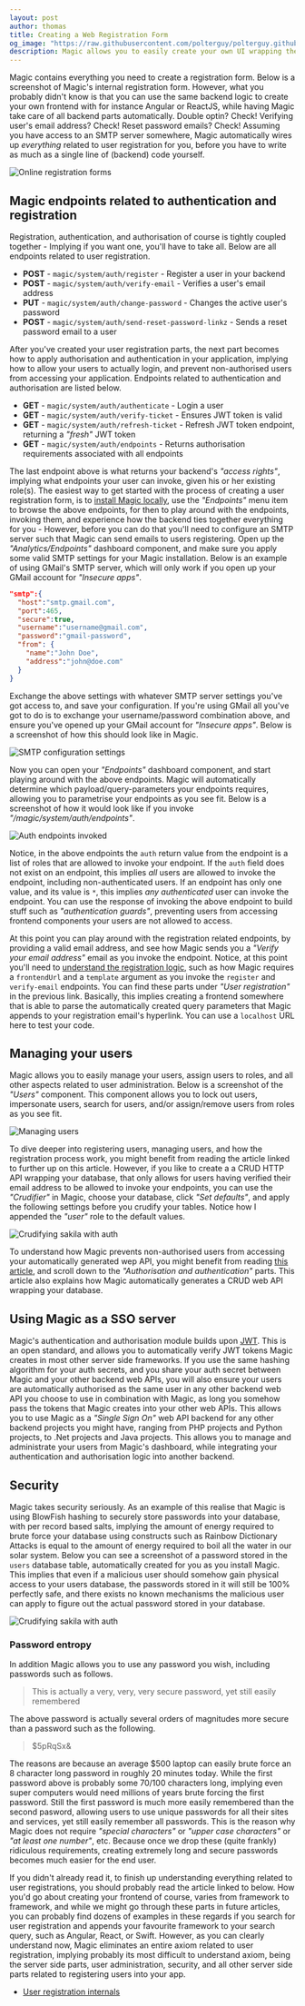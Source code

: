 ```yaml
---
layout: post
author: thomas
title: Creating a Web Registration Form
og_image: "https://raw.githubusercontent.com/polterguy/polterguy.github.io/master/images/blogs/online-registration.jpg"
description: Magic allows you to easily create your own UI wrapping the existing HTTP backend endpoints to create your own custom registration form.
---
```


Magic contains everything you need to create a registration form. Below is a screenshot of Magic's
internal registration form. However, what you probably didn't know is that you can use the same backend
logic to create your own frontend with for instance Angular or ReactJS, while having Magic take care
of all backend parts automatically. Double optin? Check! Verifying user's email address? Check! Reset
password emails? Check! Assuming you have access to an SMTP server somewhere, Magic automatically wires
up _everything_ related to user registration for you, before you have to write as much as a single line
of (backend) code yourself.

![Online registration forms](https://raw.githubusercontent.com/polterguy/polterguy.github.io/master/images/blogs/online-registration.jpg)


## Magic endpoints related to authentication and registration

Registration, authentication, and authorisation of course is tightly coupled together - Implying if you want one,
you'll have to take all. Below are all endpoints related to user registration.

* __POST__ - `magic/system/auth/register` - Register a user in your backend
* __POST__ - `magic/system/auth/verify-email` - Verifies a user's email address
* __PUT__ - `magic/system/auth/change-password` - Changes the active user's password
* __POST__ - `magic/system/auth/send-reset-password-linkz` - Sends a reset password email to a user

After you've created your user registration parts, the next part becomes how to apply authorisation
and authentication in your application, implying how to allow your users to actually login, and
prevent non-authorised users from accessing your application. Endpoints related to authentication and
authorisation are listed below.

* __GET__ - `magic/system/auth/authenticate` - Login a user
* __GET__ - `magic/system/auth/verify-ticket` - Ensures JWT token is valid
* __GET__ - `magic/system/auth/refresh-ticket` - Refresh JWT token endpoint, returning a _"fresh"_ JWT token
* __GET__ - `magic/system/auth/endpoints` - Returns authorisation requirements associated with all endpoints

The last endpoint above is what returns your backend's _"access rights"_, implying what endpoints
your user can invoke, given his or her existing role(s). The easiest way to get started with the process
of creating a user registration form, is to [install Magic locally](/tutorials/getting-started/), use
the _"Endpoints"_ menu item to browse the above endpoints, for then to play around with the endpoints,
invoking them, and experience how the backend ties together everything for you - However, before you can
do that you'll need to configure an SMTP server such that Magic can send emails to users registering.
Open up the _"Analytics/Endpoints"_ dashboard component, and make sure you apply some valid SMTP settings
for your Magic installation. Below is an example of using GMail's SMTP server, which will only work if
you open up your GMail account for _"Insecure apps"_.

```json
"smtp":{
  "host":"smtp.gmail.com",
  "port":465,
  "secure":true,
  "username":"username@gmail.com",
  "password":"gmail-password",
  "from": {
    "name":"John Doe",
    "address":"john@doe.com"
  }
}
```

Exchange the above settings with whatever SMTP server settings you've got access to, and save
your configuration. If you're using GMail all you've got to do is to exchange your username/password combination
above, and ensure you've opened up your GMail account for _"Insecure apps"_. Below is a screenshot of how
this should look like in Magic.

![SMTP configuration settings](https://raw.githubusercontent.com/polterguy/polterguy.github.io/master/images/blogs/smtp-config.jpg)

Now you can open your _"Endpoints"_ dashboard component, and start playing around with the above
endpoints. Magic will automatically determine which payload/query-parameters your endpoints
requires, allowing you to parametrise your endpoints as you see fit. Below is a screenshot of
how it would look like if you invoke _"/magic/system/auth/endpoints"_.

![Auth endpoints invoked](https://raw.githubusercontent.com/polterguy/polterguy.github.io/master/images/blogs/auth-endpoints.jpg)

Notice, in the above endpoints the `auth` return value from the endpoint is a list of roles that are
allowed to invoke your endpoint. If the `auth` field does not exist on an endpoint, this implies _all_
users are allowed to invoke the endpoint, including non-authenticated users. If an endpoint has
only one value, and its value is `*`, this implies _any authenticated_ user can invoke the endpoint.
You can use the response of invoking the above endpoint to build stuff such as _"authentication guards"_,
preventing users from accessing frontend components your users are not allowed to access.

At this point you can play around with the registration related endpoints, by providing a valid
email address, and see how Magic sends you a _"Verify your email address"_ email as you invoke the
endpoint. Notice, at this point you'll need to [understand the registration logic](/tutorials/registering/),
such as how Magic requires a `frontendUrl` and a `template` argument as you invoke the `register`
and `verify-email` endpoints. You can find these parts under _"User registration"_ in the previous link.
Basically, this implies creating a frontend somewhere that is able to parse the automatically created
query parameters that Magic appends to your registration email's hyperlink. You can use
a `localhost` URL here to test your code.

## Managing your users

Magic allows you to easily manage your users, assign users to roles, and all other aspects related to
user administration. Below is a screenshot of the _"Users"_ component. This component allows you to
lock out users, impersonate users, search for users, and/or assign/remove users from roles as you see fit.

![Managing users](https://raw.githubusercontent.com/polterguy/polterguy.github.io/master/images/registered-user.jpg)

To dive deeper into registering users, managing users, and how the registration process work, you might
benefit from reading the article linked to further up on this article. However, if you like to create a a CRUD HTTP
API wrapping your database, that only allows for users having verified their email address to be allowed
to invoke your endpoints, you can use the _"Crudifier"_ in Magic, choose your database, click _"Set defaults"_,
and apply the following settings before you crudify your tables. Notice how I appended the _"user"_ role to the
default values.

![Crudifying sakila with auth](https://raw.githubusercontent.com/polterguy/polterguy.github.io/master/images/blogs/sakila-user-authentication.jpg)

To understand how Magic prevents non-authorised users from accessing your automatically generated wep API,
you might benefit from reading [this article](/tutorials/database-crud/), and scroll down to
the _"Authorisation and authentication"_ parts. This article also explains how Magic automatically generates
a CRUD web API wrapping your database.

## Using Magic as a SSO server

Magic's authentication and authorisation module builds upon [JWT](https://jwt.io). This is an open standard,
and allows you to automatically verify JWT tokens Magic creates in most other server side frameworks. If
you use the same hashing algorithm for your auth secrets, and you share your auth secret between Magic and
your other backend web APIs, you will also ensure your users are automatically authorised as the same user
in any other backend web API you choose to use in combination with Magic, as long you somehow pass the tokens
that Magic creates into your other web APIs. This allows you to use Magic as a _"Single Sign On"_ web API
backend for any other backend projects you might have, ranging from PHP projects and Python projects, to .Net
projects and Java projects. This allows you to manage and administrate your users from Magic's dashboard,
while integrating your authentication and authorisation logic into another backend.

## Security

Magic takes security seriously. As an example of this realise that Magic is using BlowFish hashing to
securely store passwords into your database, with per record based salts, implying the amount of energy
required to brute force your database using constructs such as Rainbow Dictionary Attacks is equal to
the amount of energy required to boil all the water in our solar system. Below you can see a screenshot
of a password stored in the `users` database table, automatically created for you as you install Magic.
This implies that even if a malicious user should somehow gain physical access to your users database,
the passwords stored in it will still be 100% perfectly safe, and there exists no known mechanisms
the malicious user can apply to figure out the actual password stored in your database.

![Crudifying sakila with auth](https://raw.githubusercontent.com/polterguy/polterguy.github.io/master/images/blowfish.jpg)

### Password entropy

In addition Magic allows you to use any password you wish, including passwords such as follows.

> This is actually a very, very, very secure password, yet still easily remembered

The above password is actually several orders of magnitudes more secure than a password such as the
following.

> $5pRqSx&

The reasons are because an average $500 laptop can easily brute force an 8 character long password in
roughly 20 minutes today. While the first password above is probably some 70/100 characters long,
implying even super computers would need millions of years brute forcing the first password. Still
the first password is much more easily remembered than the second pasword, allowing users to use unique
passwords for all their sites and services, yet still easily remember all passwords. This is the reason
why Magic does not require _"special characters"_ or _"upper case characters"_ or _"at least one number"_,
etc. Because once we drop these (quite frankly) ridiculous requirements, creating extremely long and
secure passwords becomes much easier for the end user.

If you didn't already read it, to finish up understanding everything related to user registrations,
you should probably read the article linked to below. How you'd go about creating your frontend of course,
varies from framework to framework, and while we might go through these parts in future articles, you
can probably find dozens of examples in these regards if you search for user registration and appends
your favourite framework to your search query, such as Angular, React, or Swift. However, as you can
clearly understand now, Magic eliminates an entire axiom related to user registration, implying probably
its most difficult to understand axiom, being the server side parts, user administration, security,
and all other server side parts related to registering users into your app.

* [User registration internals](/tutorials/registering/)
